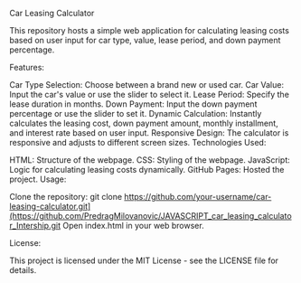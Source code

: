 Car Leasing Calculator

This repository hosts a simple web application for calculating leasing costs based on user input for car type, value, lease period, and down payment percentage.


Features:

Car Type Selection: Choose between a brand new or used car.
Car Value: Input the car's value or use the slider to select it.
Lease Period: Specify the lease duration in months.
Down Payment: Input the down payment percentage or use the slider to set it.
Dynamic Calculation: Instantly calculates the leasing cost, down payment amount, monthly installment, and interest rate based on user input.
Responsive Design: The calculator is responsive and adjusts to different screen sizes.
Technologies Used:

HTML: Structure of the webpage.
CSS: Styling of the webpage.
JavaScript: Logic for calculating leasing costs dynamically.
GitHub Pages: Hosted the project.
Usage:

Clone the repository: git clone https://github.com/your-username/car-leasing-calculator.git](https://github.com/PredragMilovanovic/JAVASCRIPT_car_leasing_calculator_Intership.git
Open index.html in your web browser.


License:

This project is licensed under the MIT License - see the LICENSE file for details.
